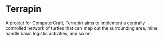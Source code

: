 Terrapin
========

A project for ComputerCraft, Terrapin aims to implement a centrally controlled network of turtles that can map out the surrounding area, mine, handle basic logistic activities, and so on.
